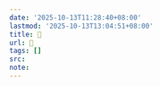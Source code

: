 ```yaml
---
date: '2025-10-13T11:28:40+08:00'
lastmod: '2025-10-13T13:04:51+08:00'
title: 󰞈
url: 󰞈
tags: []
src:
note:
---
```

